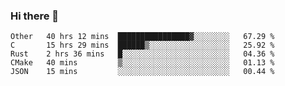 ### Hi there 👋

<!--
**WShiBin/WShiBin** is a ✨ _special_ ✨ repository because its `README.md` (this file) appears on your GitHub profile.

Here are some ideas to get you started:

- 🔭 I’m currently working on ...
- 🌱 I’m currently learning ...
- 👯 I’m looking to collaborate on ...
- 🤔 I’m looking for help with ...
- 💬 Ask me about ...
- 📫 How to reach me: ...
- 😄 Pronouns: ...
- ⚡ Fun fact: ...
-->

<!--START_SECTION:waka-->
```text
Other   40 hrs 12 mins  ████████████████▓░░░░░░░░   67.29 % 
C       15 hrs 29 mins  ██████▒░░░░░░░░░░░░░░░░░░   25.92 % 
Rust    2 hrs 36 mins   █░░░░░░░░░░░░░░░░░░░░░░░░   04.36 % 
CMake   40 mins         ▒░░░░░░░░░░░░░░░░░░░░░░░░   01.13 % 
JSON    15 mins         ░░░░░░░░░░░░░░░░░░░░░░░░░   00.44 % 
```
<!--END_SECTION:waka-->
